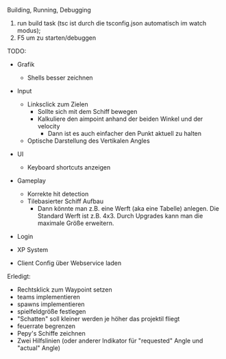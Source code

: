 Building, Running, Debugging

1. run build task (tsc ist durch die tsconfig.json automatisch im watch modus);
2. F5 um zu starten/debuggen

TODO:

* Grafik
  * Shells besser zeichnen
* Input
  * Linksclick zum Zielen
    * Sollte sich mit dem Schiff bewegen
    * Kalkuliere den aimpoint anhand der beiden Winkel und der velocity
      * Dann ist es auch einfacher den Punkt aktuell zu halten
  * Optische Darstellung des Vertikalen Angles

* UI
  * Keyboard shortcuts anzeigen

* Gameplay
  * Korrekte hit detection
  * Tilebasierter Schiff Aufbau
    * Dann könnte man z.B. eine Werft (aka eine Tabelle) anlegen. Die Standard Werft ist z.B. 4x3. Durch Upgrades kann man die maximale Größe erweitern.

* Login
* XP System
* Client Config über Webservice laden

Erledigt:
* Rechtsklick zum Waypoint setzen
* teams implementieren
* spawns implementieren
* spielfeldgröße festlegen
* "Schatten" soll kleiner werden je höher das projektil fliegt
* feuerrate begrenzen
* Pepy's Schiffe zeichnen
* Zwei Hilfslinien (oder anderer Indikator für "requested" Angle und "actual" Angle)